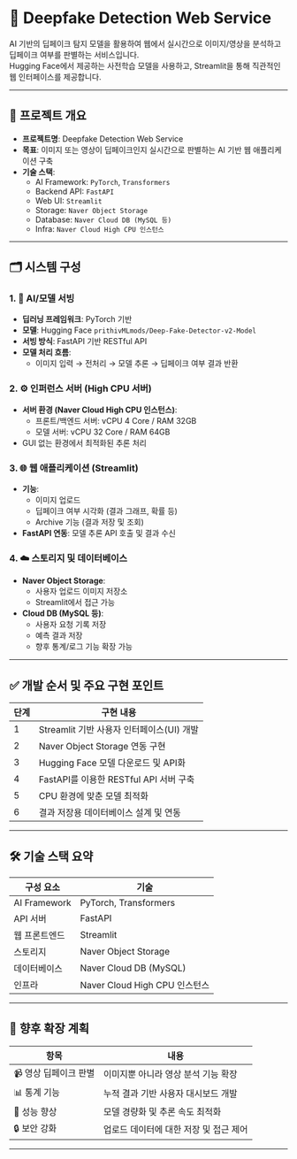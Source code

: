 # 🧠 Deepfake Detection Web Service

AI 기반의 딥페이크 탐지 모델을 활용하여 웹에서 실시간으로 이미지/영상을 분석하고 딥페이크 여부를 판별하는 서비스입니다.  
Hugging Face에서 제공하는 사전학습 모델을 사용하고, Streamlit을 통해 직관적인 웹 인터페이스를 제공합니다.

---

## 📌 프로젝트 개요

- **프로젝트명**: Deepfake Detection Web Service
- **목표**: 이미지 또는 영상이 딥페이크인지 실시간으로 판별하는 AI 기반 웹 애플리케이션 구축
- **기술 스택**:  
  - AI Framework: `PyTorch`, `Transformers`
  - Backend API: `FastAPI`
  - Web UI: `Streamlit`
  - Storage: `Naver Object Storage`
  - Database: `Naver Cloud DB (MySQL 등)`
  - Infra: `Naver Cloud High CPU 인스턴스`

---

## 🗂️ 시스템 구성

### 1. 🧠 AI/모델 서빙

- **딥러닝 프레임워크**: PyTorch 기반
- **모델**: Hugging Face `prithivMLmods/Deep-Fake-Detector-v2-Model`  
- **서빙 방식**: FastAPI 기반 RESTful API  
- **모델 처리 흐름**:  
  - 이미지 입력 → 전처리 → 모델 추론 → 딥페이크 여부 결과 반환

### 2. ⚙️ 인퍼런스 서버 (High CPU 서버)

- **서버 환경 (Naver Cloud High CPU 인스턴스)**:
  - 프론트/백엔드 서버: vCPU 4 Core / RAM 32GB
  - 모델 서버: vCPU 32 Core / RAM 64GB
- GUI 없는 환경에서 최적화된 추론 처리

### 3. 🌐 웹 애플리케이션 (Streamlit)

- **기능**:
  - 이미지 업로드
  - 딥페이크 여부 시각화 (결과 그래프, 확률 등)
  - Archive 기능 (결과 저장 및 조회)
- **FastAPI 연동**: 모델 추론 API 호출 및 결과 수신

### 4. ☁️ 스토리지 및 데이터베이스

- **Naver Object Storage**:
  - 사용자 업로드 이미지 저장소
  - Streamlit에서 접근 가능
- **Cloud DB (MySQL 등)**:
  - 사용자 요청 기록 저장
  - 예측 결과 저장
  - 향후 통계/로그 기능 확장 가능

---

## ✅ 개발 순서 및 주요 구현 포인트

| 단계 | 구현 내용 |
|------|-----------|
| 1 | Streamlit 기반 사용자 인터페이스(UI) 개발 |
| 2 | Naver Object Storage 연동 구현 |
| 3 | Hugging Face 모델 다운로드 및 API화 |
| 4 | FastAPI를 이용한 RESTful API 서버 구축 |
| 5 | CPU 환경에 맞춘 모델 최적화 |
| 6 | 결과 저장용 데이터베이스 설계 및 연동 |


---

## 🛠 기술 스택 요약

| 구성 요소 | 기술 |
|-----------|------|
| AI Framework | PyTorch, Transformers |
| API 서버 | FastAPI |
| 웹 프론트엔드 | Streamlit |
| 스토리지 | Naver Object Storage |
| 데이터베이스 | Naver Cloud DB (MySQL) |
| 인프라 | Naver Cloud High CPU 인스턴스 |

---

## 🚀 향후 확장 계획

| 항목 | 내용 |
|------|------|
| 📹 영상 딥페이크 판별 | 이미지뿐 아니라 영상 분석 기능 확장 |
| 📊 통계 기능 | 누적 결과 기반 사용자 대시보드 개발 |
| 🧪 성능 향상 | 모델 경량화 및 추론 속도 최적화 |
| 🔒 보안 강화 | 업로드 데이터에 대한 저장 및 접근 제어 |

---


